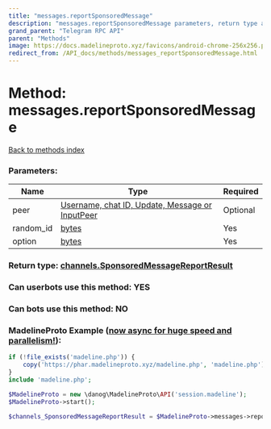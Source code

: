 ```yaml
---
title: "messages.reportSponsoredMessage"
description: "messages.reportSponsoredMessage parameters, return type and example"
grand_parent: "Telegram RPC API"
parent: "Methods"
image: https://docs.madelineproto.xyz/favicons/android-chrome-256x256.png
redirect_from: /API_docs/methods/messages_reportSponsoredMessage.html
---
```

# Method: messages.reportSponsoredMessage
[Back to methods index](index.html)



### Parameters:

| Name     |    Type       | Required |
|----------|---------------|----------|
|peer|[Username, chat ID, Update, Message or InputPeer](/API_docs/types/InputPeer.html) | Optional|
|random\_id|[bytes](/API_docs/types/bytes.html) | Yes|
|option|[bytes](/API_docs/types/bytes.html) | Yes|


### Return type: [channels.SponsoredMessageReportResult](/API_docs/types/channels.SponsoredMessageReportResult.html)

### Can userbots use this method: **YES**

### Can bots use this method: **NO**


### MadelineProto Example ([now async for huge speed and parallelism!](https://docs.madelineproto.xyz/docs/ASYNC.html)):


```php
if (!file_exists('madeline.php')) {
    copy('https://phar.madelineproto.xyz/madeline.php', 'madeline.php');
}
include 'madeline.php';

$MadelineProto = new \danog\MadelineProto\API('session.madeline');
$MadelineProto->start();

$channels_SponsoredMessageReportResult = $MadelineProto->messages->reportSponsoredMessage(peer: $InputPeer, random_id: 'bytes', option: 'bytes', );
```

